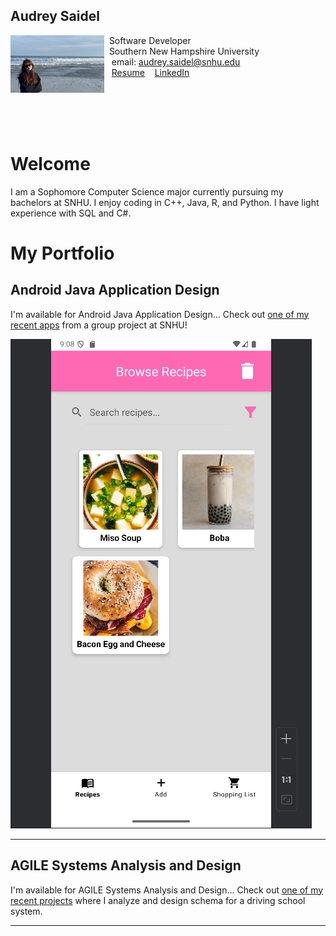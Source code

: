 ## Audrey Saidel

<img src="SiteFiles/me.png" align="left" width=150>&nbsp;  Software Developer<br/>
&nbsp;  Southern New Hampshire University <br/>
&nbsp; &nbsp;email: audrey.saidel@snhu.edu<br/>
&nbsp; &nbsp;[Resume](SiteFiles/resume.pdf)
&nbsp; &nbsp;[LinkedIn](https://www.linkedin.com/in/audrey-saidel-33863b294/)

<br/>
<br/>
<br/>
<br/>

# Welcome

I am a Sophomore Computer Science major currently pursuing my bachelors at SNHU. I enjoy coding in C++, Java, R, and Python. I have light experience with SQL and C#.

# My Portfolio

## Android Java Application Design
I'm available for Android Java Application Design... Check out [one of my recent apps](https://github.com/Austin-bryan/YesChef) from a group project at SNHU!

![YesChef Interface](SiteFiles/yeschef.png)


---

## AGILE Systems Analysis and Design
I'm available for AGILE Systems Analysis and Design... Check out [one of my recent projects](https://github.com/au1rey/CS-255-Driver-Pass-Documentation) where I analyze and design schema for a driving school system.

---
